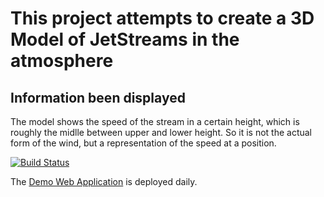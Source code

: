 This project attempts to create a 3D Model of JetStreams in the atmosphere
=========

Information been displayed
---------

The model shows the speed of the stream in a certain height, which is roughly the midlle between upper and lower height. 
So it is not the actual form of the wind, but a representation of the speed at a position.

[![Build Status](https://travis-ci.org/travis-ci/travis-build.png?branch=master)](https://travis-ci.org/JetStreams/lab/builds)

The [Demo Web Application](http://lab.ma-schroed.eu.cloudbees.net/) is deployed daily.
